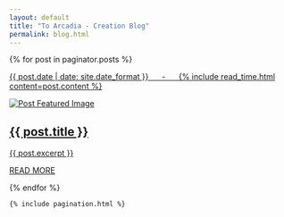 ```yaml
---
layout: default
title: "To Arcadia - Creation Blog"
permalink: blog.html
---
```


<div class="landing container">
    {% for post in paginator.posts %}
    <div class="card post ">
      <a href="{{ post.url | prepend: site.baseurl }}" class="featured-post post-link light-bg">
        <div class="py2 px2">    
          <p class="post-meta">{{ post.date | date: site.date_format }}
            &nbsp;&nbsp;&nbsp;&nbsp;&nbsp;-&nbsp;&nbsp;&nbsp;&nbsp;&nbsp;
            {% include read_time.html content=post.content %}
          </p>
          <div class="container mb1 py1"><div><img class="post-featured-img" src="{{ post.featured-img }}" alt="Post Featured Image"></div></div>
          <h2 class="h2 post-title center">{{ post.title }}</h2>
          {{ post.excerpt }}
          <p class="read-more">READ MORE</p>
        </div>
      </a>
    </div>
    {% endfor %}

    {% include pagination.html %}
</div>

